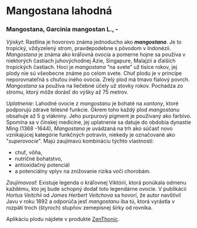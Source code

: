 Mangostana lahodná
==================

### Mangostana, Garcinia mangostan L., -

*Výskyt*: Rastlina je hovorovo známa jednoducho ako ***mangostana***. Je to
tropický, vždyzelený strom, pravdepodebne s pôvodom v Indonézii. *Mangostana* je
známa ako kráľovná ovocia a pomerne hojne sa používa v niektorých častiach
juhovýchodnej Ázie, Singapure, Malajzii a ďalších tropických častiach. Hoci je
*mangostana* “na svete” už tisíce rokov, jej plody nie sú všeobecne známe po
celom svete. Chuť plodu je v princípe neporovnateľná s chuťou iného ovocia.
Zrelý plod má tmavo fialový povrch. *Mangostana* sa používa na liečebné účely už
stovky rokov. Pochádza zo stromu, ktorý môže dorásť do výšky až 75 metrov.

*Uplatnenie*: Lahodné ovocie z *mangostanu* je bohaté na *xantony*, ktoré
podporujú zdravé telesné funkcie. Okrem toho každý plod *mangostanu* obsahuje až
5 g vlákniny. Jeho purpurový pigment je používaný ako farbivo. Spomína sa v
čínskej medicíne, jej uplatnenie sa datuje do obdobia dynastie Ming (1368
-1644), *Mangostana* je uvádzaná na trh ako súčasť novo vznikajúcej kategórie
funkčných potravín, niekedy je označované ako "*superovocie*". Majú zaujímavú
kombináciu týchto vlastností:

* chuť, vôňa,
* nutričné bohatstvo,
* antioxidačný potenciál
* a potenciálny vplyv na znižovanie rizika voči chorobám.

*Zaujímavosť*: Existuje legenda o kráľovnej Viktórii, ktorá ponúkala odmenu
každému, kto jej bude schopný dodať toto legendárne ovocie. V publikácii *Hortus
Veitchii* od *James Herbert Veitchova* sa hovorí, že autor navštívil Javu v roku
1892 a odporúča jesť *mangostanu* iba tú, ktorá vyrástla v rozpätí troch
(štyroch) stupňov zemepisnej šírky od rovníka.

Aplikáciu plodu nájdete v produkte
[ZenThonic](../procvi/zenthonic).

